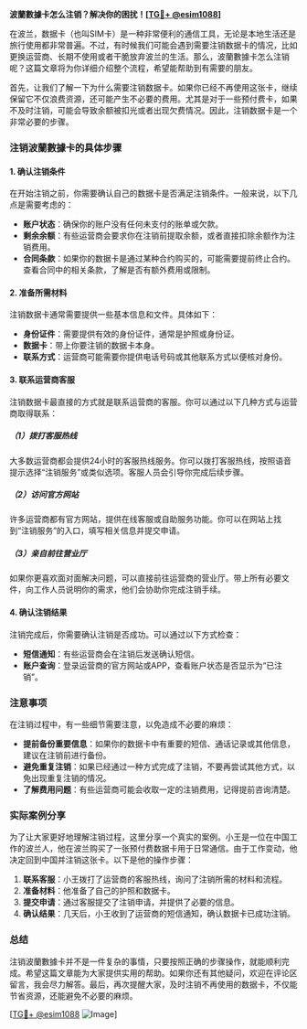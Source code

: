 **波蘭數據卡怎么注销？解决你的困扰！[[TG💪+ @esim1088](https://t.me/s/esim1088)]**

在波兰，数据卡（也叫SIM卡）是一种非常便利的通信工具，无论是本地生活还是旅行使用都非常普遍。不过，有时候我们可能会遇到需要注销数据卡的情况，比如更换运营商、长期不使用或者干脆放弃波兰的生活。那么，波蘭數據卡怎么注销呢？这篇文章将为你详细介绍整个流程，希望能帮助到有需要的朋友。

首先，让我们了解一下为什么需要注销数据卡。如果你已经不再使用这张卡，继续保留它不仅浪费资源，还可能产生不必要的费用。尤其是对于一些预付费卡，如果不及时注销，可能会导致余额被扣光或者出现欠费情况。因此，注销数据卡是一个非常必要的步骤。

### 注销波蘭數據卡的具体步骤

#### 1. 确认注销条件
在开始注销之前，你需要确认自己的数据卡是否满足注销条件。一般来说，以下几点是需要考虑的：
- **账户状态**：确保你的账户没有任何未支付的账单或欠款。
- **剩余余额**：有些运营商会要求你在注销前提取余额，或者直接扣除余额作为注销费用。
- **合同条款**：如果你的数据卡是通过某种合约购买的，可能需要提前终止合约。查看合同中的相关条款，了解是否有额外费用或限制。

#### 2. 准备所需材料
注销数据卡通常需要提供一些基本信息和文件。具体如下：
- **身份证件**：需要提供有效的身份证件，通常是护照或身份证。
- **数据卡**：带上你要注销的数据卡本身。
- **联系方式**：运营商可能需要你提供电话号码或其他联系方式以便核对身份。

#### 3. 联系运营商客服
注销数据卡最直接的方式就是联系运营商的客服。你可以通过以下几种方式与运营商取得联系：

##### （1）拨打客服热线
大多数运营商都会提供24小时的客服热线服务。你可以拨打客服热线，按照语音提示选择“注销服务”或类似选项。客服人员会引导你完成后续步骤。

##### （2）访问官方网站
许多运营商都有官方网站，提供在线客服或自助服务功能。你可以在网站上找到“注销服务”的入口，填写相关信息并提交申请。

##### （3）亲自前往营业厅
如果你更喜欢面对面解决问题，可以直接前往运营商的营业厅。带上所有必要文件，向工作人员说明你的需求，他们会协助你完成注销手续。

#### 4. 确认注销结果
注销完成后，你需要确认注销是否成功。可以通过以下方式检查：
- **短信通知**：有些运营商会在注销后发送确认短信。
- **账户查询**：登录运营商的官方网站或APP，查看账户状态是否显示为“已注销”。

### 注意事项

在注销过程中，有一些细节需要注意，以免造成不必要的麻烦：

- **提前备份重要信息**：如果你的数据卡中有重要的短信、通话记录或其他信息，建议在注销前进行备份。
- **避免重复注销**：如果已经通过一种方式完成了注销，不要再尝试其他方式，以免出现重复注销的情况。
- **了解费用问题**：有些运营商可能会收取一定的注销费用，记得提前咨询清楚。

### 实际案例分享

为了让大家更好地理解注销过程，这里分享一个真实的案例。小王是一位在中国工作的波兰人，他在波兰购买了一张预付费数据卡用于日常通信。由于工作变动，他决定回到中国并注销这张卡。以下是他的操作步骤：

1. **联系客服**：小王拨打了运营商的客服热线，询问了注销所需的材料和流程。
2. **准备材料**：他准备了自己的护照和数据卡。
3. **提交申请**：通过客服提交了注销申请，并提供了必要的信息。
4. **确认结果**：几天后，小王收到了运营商的短信通知，确认数据卡已成功注销。

### 总结

注销波蘭數據卡并不是一件复杂的事情，只要按照正确的步骤操作，就能顺利完成。希望这篇文章能为大家提供实用的帮助。如果你还有其他疑问，欢迎在评论区留言，我会尽力解答。最后，再次提醒大家，及时注销不再使用的数据卡，不仅能节省资源，还能避免不必要的麻烦。

[[TG💪+ @esim1088](https://t.me/s/esim1088) ![Image](https://i.postimg.cc/4NQfJmqS/Snipaste-2025-05-13-00-14-12.png)]
